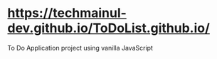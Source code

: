 # https://techmainul-dev.github.io/ToDoList.github.io/
To Do Application project using vanilla JavaScript
